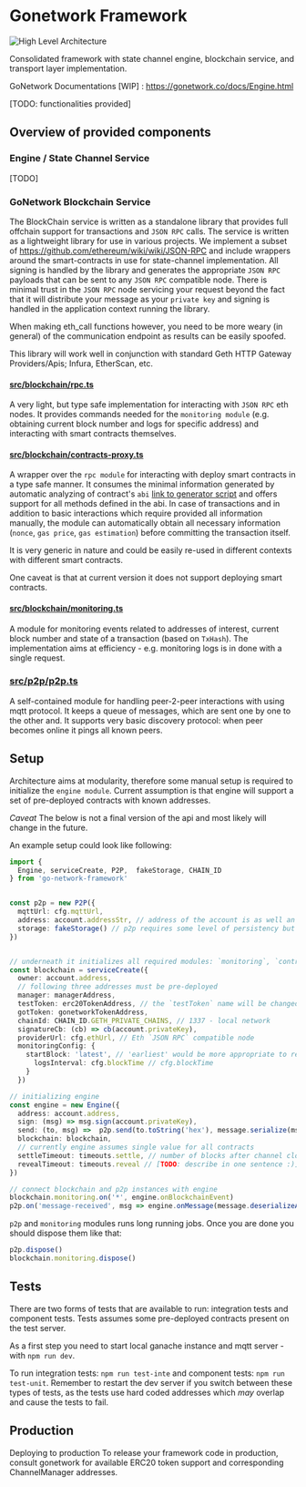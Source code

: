

# Gonetwork Framework 

![High Level Architecture](https://github.com/gonetwork-project/gonetwork-framework/issues/25?raw=true "Architecture")

Consolidated framework with state channel engine, blockchain service, and transport layer implementation.

GoNetwork Documentations [WIP] : https://gonetwork.co/docs/Engine.html

[TODO: functionalities provided]

## Overview of provided components

### Engine / State Channel Service

[TODO]

### GoNetwork Blockchain Service

The BlockChain service is written as a standalone library that provides full offchain support for transactions and `JSON RPC` calls. The service is written as a lightweight library for use in various projects. We implement a subset of https://github.com/ethereum/wiki/wiki/JSON-RPC and include wrappers around the smart-contracts in use for state-channel implementation. All signing is handled by the library and generates the appropriate `JSON RPC` payloads that can be sent to any `JSON RPC` compatible node.  There is minimal trust in the `JSON RPC` node servicing your request beyond the fact that it will distribute your message as your `private key` and signing is handled in the application context running the library.

When making eth_call functions however, you need to be more weary (in general) of the communication endpoint as results can be easily spoofed.

This library will work well in conjunction with standard Geth HTTP Gateway Providers/Apis; Infura, EtherScan, etc.

#### [src/blockchain/rpc.ts](src/blockchain/rpc.ts)

A very light, but type safe implementation for interacting with `JSON RPC` eth nodes. It provides commands needed for the `monitoring module` (e.g. obtaining current block number and logs for specific address) and interacting with smart contracts themselves.

#### [src/blockchain/contracts-proxy.ts](src/blockchain/contracts-proxy.ts)

A wrapper over the `rpc module` for interacting with deploy smart contracts in a type safe manner. It consumes the minimal information generated by automatic analyzing of contract's `abi` [link to generator script](dev/scripts/abi-to-ts.ts) and offers support for all methods defined in the abi. In case of transactions and in addition to basic interactions which require provided all information manually, the module can automatically obtain all necessary information (`nonce`, `gas price`, `gas estimation`) before committing the transaction itself.  

It is very generic in nature and could be easily re-used in different contexts with different smart contracts.

One caveat is that at current version it does not support deploying smart contracts.

#### [src/blockchain/monitoring.ts](src/blockchain/monitoring.ts)

A module for monitoring events related to addresses of interest, current block number and state of a transaction (based on `TxHash`). The implementation aims at efficiency - e.g. monitoring logs is in done with a single request.

### [src/p2p/p2p.ts](src/blockchain/monitoring.ts)

A self-contained module for handling peer-2-peer interactions with using mqtt protocol. It keeps a queue of messages, which are sent one by one to the other and. It supports very basic discovery protocol: when peer becomes online it pings all known peers.

## Setup

Architecture aims at modularity, therefore some manual setup is required to initialize the `engine module`. Current assumption is that engine will support a set of pre-deployed contracts with known addresses.

*Caveat* The below is not a final version of the api and most likely will change in the future.

An example setup could look like following:

```typescript
import {
  Engine, serviceCreate, P2P,  fakeStorage, CHAIN_ID
} from 'go-network-framework'


const p2p = new P2P({
  mqttUrl: cfg.mqttUrl,
  address: account.addressStr, // address of the account is as well an address of the peer
  storage: fakeStorage() // p2p requires some level of persistency but it is not supported in other parts
})


// underneath it initializes all required modules: `monitoring`, `contracts-proxy` and `rpc`
const blockchain = serviceCreate({
  owner: account.address,
  // following three addresses must be pre-deployed
  manager: managerAddress,
  testToken: erc20TokenAddress, // the `testToken` name will be changed to something more meaningful and most likely more than one address could be provided
  gotToken: gonetworkTokenAddress,
  chainId: CHAIN_ID.GETH_PRIVATE_CHAINS, // 1337 - local network
  signatureCb: (cb) => cb(account.privateKey),
  providerUrl: cfg.ethUrl, // Eth `JSON RPC` compatible node 
  monitoringConfig: {
    startBlock: 'latest', // 'earliest' would be more appropriate to reconstruct the state, but then we need proper persistence support
      logsInterval: cfg.blockTime // cfg.blockTime
    }
  })

// initializing engine
const engine = new Engine({
  address: account.address,
  sign: (msg) => msg.sign(account.privateKey),
  send: (to, msg) =>  p2p.send(to.toString('hex'), message.serialize(msg)),
  blockchain: blockchain,
  // currently engine assumes single value for all contracts
  settleTimeout: timeouts.settle, // number of blocks after channel closed
  revealTimeout: timeouts.reveal // [TODO: describe in one sentence :)]
})

// connect blockchain and p2p instances with engine
blockchain.monitoring.on('*', engine.onBlockchainEvent)
p2p.on('message-received', msg => engine.onMessage(message.deserializeAndDecode(msg) as any))
```

`p2p` and `monitoring` modules runs long running jobs. Once you are done you should dispose them like that:

```typescript
p2p.dispose()
blockchain.monitoring.dispose()
```

## Tests

There are two forms of tests that are available to run: integration tests and component tests. Tests assumes some pre-deployed contracts present on the test server.

As a first step you need to start local ganache instance and mqtt server - with `npm run dev`.

To run integration tests: `npm run test-inte` and component tests: `npm run test-unit`. Remember to restart the dev server if you switch between these types of tests, as the tests use hard coded addresses which _may_ overlap and cause the tests to fail.

## Production

Deploying to production
To release your framework code in production, consult gonetwork for available ERC20 token support and corresponding ChannelManager addresses.
